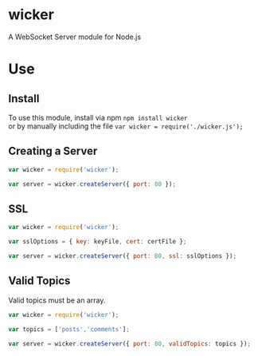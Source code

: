 # wicker
A WebSocket Server module for Node.js

# Use

## Install

To use this module, install via npm ```npm install wicker```  
or by manually including the file ```var wicker = require('./wicker.js');```


## Creating a Server

```js
var wicker = require('wicker');

var server = wicker.createServer({ port: 80 });
```

## SSL

```js
var wicker = require('wicker');

var sslOptions = { key: keyFile, cert: certFile };

var server = wicker.createServer({ port: 80, ssl: sslOptions });
```

## Valid Topics

Valid topics must be an array.

```js
var wicker = require('wicker');

var topics = ['posts','comments'];

var server = wicker.createServer({ port: 80, validTopics: topics });
```
